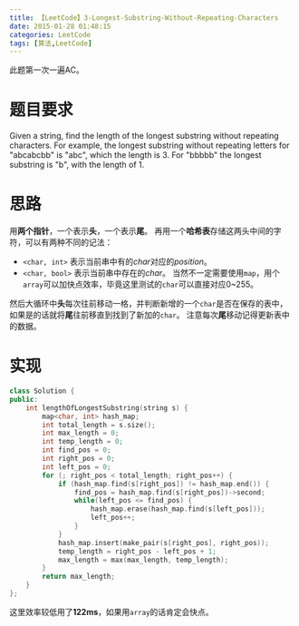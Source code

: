 ```yaml
---
title: 【LeetCode】3-Longest-Substring-Without-Repeating-Characters
date: 2015-01-28 01:48:15
categories: LeetCode
tags: [算法,LeetCode]
---
```

此题第一次一遍AC。
<!--more-->

# 题目要求
Given a string, find the length of the longest substring without repeating characters. For example, the longest substring without repeating letters for "abcabcbb" is "abc", which the length is 3. For "bbbbb" the longest substring is "b", with the length of 1.

# 思路
用**两个指针**，一个表示**头**，一个表示**尾**。
再用一个**哈希表**存储这两头中间的字符，可以有两种不同的记法：
* `<char, int>` 表示当前串中有的*char*对应的*position*。
* `<char, bool>` 表示当前串中存在的*char*。
当然不一定需要使用`map`，用个`array`可以加快点效率，毕竟这里测试的`char`可以直接对应0~255。

然后大循环中**头**每次往前移动一格，并判断新增的一个`char`是否在保存的表中，如果是的话就将**尾**往前移直到找到了新加的`char`。
注意每次**尾**移动记得更新表中的数据。

# 实现
```C++
class Solution {
public:
    int lengthOfLongestSubstring(string s) {
        map<char, int> hash_map;
        int total_length = s.size();
        int max_length = 0;
        int temp_length = 0;
        int find_pos = 0;
        int right_pos = 0;
        int left_pos = 0;
        for (; right_pos < total_length; right_pos++) {
            if (hash_map.find(s[right_pos]) != hash_map.end()) {
                find_pos = hash_map.find(s[right_pos])->second;
                while(left_pos <= find_pos) {
                    hash_map.erase(hash_map.find(s[left_pos]));
                    left_pos++;
                }
            }
            hash_map.insert(make_pair(s[right_pos], right_pos));
            temp_length = right_pos - left_pos + 1;
            max_length = max(max_length, temp_length);
        }
        return max_length;
    }
};
```
这里效率较低用了**122ms**，如果用`array`的话肯定会快点。

